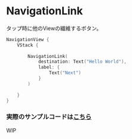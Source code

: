 # NavigationLink

タップ時に他のViewの繊維するボタン。

```Swift
NavigationView {
    VStack {
        
        NavigationLink(
            destination: Text("Hello World"),
            label: {
                Text("Next")
            }
        )
        
    }
}
```

### 実際のサンプルコードは[こちら](../../TechBookFest/TechBookFest/Views/NavigationLinkView.swift)

WIP